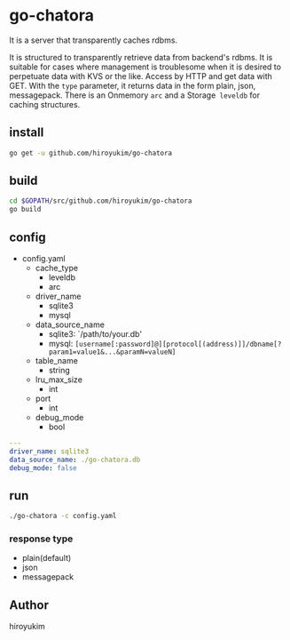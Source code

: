 # go-chatora

It is a server that transparently caches rdbms.


It is structured to transparently retrieve data from backend's rdbms. It is suitable for cases where management is troublesome when it is desired to perpetuate data with KVS or the like. Access by HTTP and get data with GET. With the `type` parameter, it returns data in the form plain, json, messagepack. There is an Onmemory `arc` and a Storage` leveldb` for caching structures.

## install

```sh
go get -u github.com/hiroyukim/go-chatora
```

## build

```sh
cd $GOPATH/src/github.com/hiroyukim/go-chatora
go build
```

## config

+ config.yaml
    + cache_type
        + leveldb
        + arc
    + driver_name
        + sqlite3
        + mysql
    + data_source_name
        + sqlite3: `/path/to/your.db'
        + mysql: `[username[:password]@][protocol[(address)]]/dbname[?param1=value1&...&paramN=valueN]`
    + table_name
        + string
    + lru_max_size
        + int
    + port
        + int
    + debug_mode
        + bool

```yaml
---
driver_name: sqlite3
data_source_name: ./go-chatora.db
debug_mode: false
```

## run

```sh
./go-chatora -c config.yaml
```

### response type

+ plain(default)
+ json
+ messagepack


## Author

hiroyukim
